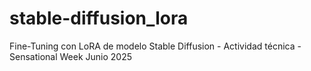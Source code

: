 # stable-diffusion_lora
Fine-Tuning con LoRA de modelo Stable Diffusion - Actividad técnica - Sensational Week Junio 2025

